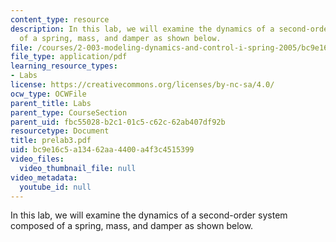 ```yaml
---
content_type: resource
description: In this lab, we will examine the dynamics of a second-order system composed
  of a spring, mass, and damper as shown below.
file: /courses/2-003-modeling-dynamics-and-control-i-spring-2005/bc9e16c5a13462aa4400a4f3c4515399_prelab3.pdf
file_type: application/pdf
learning_resource_types:
- Labs
license: https://creativecommons.org/licenses/by-nc-sa/4.0/
ocw_type: OCWFile
parent_title: Labs
parent_type: CourseSection
parent_uid: fbc55028-b2c1-01c5-c62c-62ab407df92b
resourcetype: Document
title: prelab3.pdf
uid: bc9e16c5-a134-62aa-4400-a4f3c4515399
video_files:
  video_thumbnail_file: null
video_metadata:
  youtube_id: null
---
```

In this lab, we will examine the dynamics of a second-order system composed of a spring, mass, and damper as shown below.